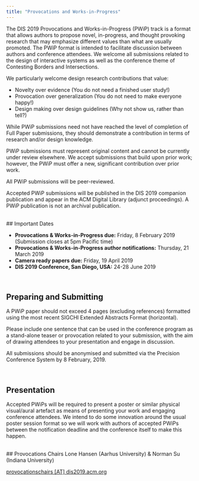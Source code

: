 ```yaml
---
title: "Provocations and Works-in-Progress"
---
```


The DIS 2019 Provocations and Works-in-Progress (PWiP) track is a format that allows authors to propose novel, in-progress, and thought provoking research that may emphasize different values than what are usually promoted. The PWiP format is intended to facilitate discussion between authors and conference attendees. We welcome all submissions related to the design of interactive systems as well as the conference theme of Contesting Borders and Intersections.

We particularly welcome design research contributions that value:

- Novelty over evidence (You do not need a finished user study!)
- Provocation over generalization (You do not need to make everyone happy!)
- Design making over design guidelines (Why not show us, rather than tell?)

While PWiP submissions need not have reached the level of completion of Full Paper submissions, they should demonstrate a contribution in terms of research and/or design knowledge. 

PWiP submissions must represent original content and cannot be currently under review elsewhere. We accept submissions that build upon prior work; however, the PWiP must offer a new, significant contribution over prior work.

All PWiP submissions will be peer-reviewed.

Accepted PWiP submissions will be published in the DIS 2019 companion publication and appear in the ACM Digital Library (adjunct proceedings). A PWiP publication is not an archival publication.

</br>
## Important Dates

- **Provocations & Works-in-Progress due:** Friday, 8 February 2019 (Submission closes at 5pm Pacific time)
- **Provocations & Works-in-Progress author notifications:** Thursday, 21 March 2019
- **Camera ready papers due:** Friday, 19 April 2019
- **DIS 2019 Conference, San Diego, USA:** 24-28 June 2019

</br>

## Preparing and Submitting

A PWiP paper should not exceed 4 pages (excluding references) formatted using the most recent SIGCHI Extended Abstracts Format (horizontal).

Please include one sentence that can be used in the conference program as a stand-alone teaser or provocation related to your submission, with the aim of drawing attendees to your presentation and engage in discussion.

All submissions should be anonymised and submitted via the Precision Conference System by 8 February, 2019.

</br>

## Presentation
Accepted PWiPs will be required to present a poster or similar physical visual/aural artefact as means of presenting your work and engaging conference attendees. We intend to do some innovation around the usual poster session format so we will work with authors of accepted PWiPs between the notification deadline and the conference itself to make this happen.

</br>
## Provocations Chairs
Lone Hansen (Aarhus University) & Norman Su (Indiana University)

[provocationschairs [AT] dis2019.acm.org](mailto:provocationschairs@dis2019.acm.org)


